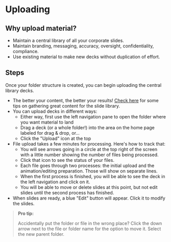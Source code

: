 # Uploading

## Why upload material? 

* Maintain a central library of all your corporate slides. 
* Maintain branding, messaging, accuracy, oversight, confidentiality, compliance. 
* Use existing material to make new decks without duplication of effort. 

## Steps

Once your folder structure is created, you can begin uploading the central library decks.
* The better your content, the better your results! [Check here]() for some tips on gathering great content for the slide library. 
* You can upload decks in different ways: 
    * Either way, first use the left navigation pane to open the folder where you want material to land
    * Drag a deck (or a whole folder!) into the area on the home page labeled for drag & drop, or...
    * Click the "Upload" icon at the top
* <a name="uploadProcessing"></a>File upload takes a few minutes for processing. Here's how to track that: 
    * You will see arrows going in a circle at the top right of the screen with a little number showing the number of files being processed.
    * Click that icon to see the status of your files. 
    * Each file goes through two processes: the initial upload and the animation/editing preparation. Those will show on separate lines. 
    * When the first process is finished, you will be able to see the deck in the left navigation and click on it. 
    * You will be able to move or delete slides at this point, but not edit slides until the second process has finished. 
* When slides are ready, a blue "Edit" button will appear. Click it to modify the slides.  


> **Pro tip:** 
>
> Accidentally put the folder or file in the wrong place? Click the down arrow next to the file or folder name for the option to move it. Select the new parent folder. 
